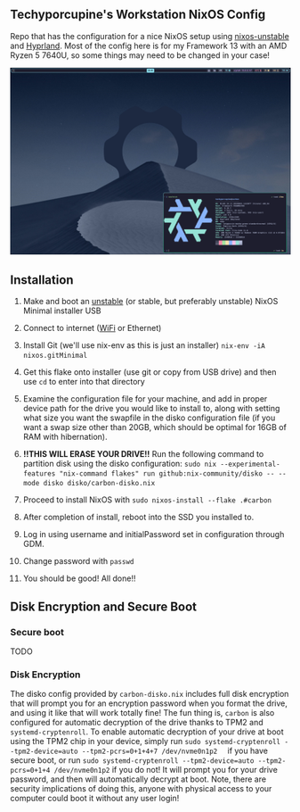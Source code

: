 ## Techyporcupine's Workstation NixOS Config

Repo that has the configuration for a nice NixOS setup using [nixos-unstable](https://github.com/NixOS/nixpkgs/tree/nixos-unstable) and [Hyprland](https://hyprland.org/).
Most of the config here is for my Framework 13 with an AMD Ryzen 5 7640U, so some things may need to be changed in your case!

![Overview Screenshot](assets/overviewscrnsht.png)

## Installation

1. Make and boot an [unstable](https://channels.nixos.org/nixos-unstable) (or stable, but preferably unstable) NixOS Minimal installer USB

2. Connect to internet ([WiFi](https://nixos.org/manual/nixos/stable/#sec-installation-manual-networking) or Ethernet)

3. Install Git (we'll use nix-env as this is just an installer) `nix-env -iA nixos.gitMinimal`

4. Get this flake onto installer (use git or copy from USB drive) and then use `cd` to enter into that directory

5. Examine the configuration file for your machine, and add in proper device path for the drive you would like to install to, along with setting what size you want the swapfile in the disko configuration file (if you want a swap size other than 20GB, which should be optimal for 16GB of RAM with hibernation).

6. **!!THIS WILL ERASE YOUR DRIVE!!** Run the following command to partition disk using the disko configuration: `sudo nix --experimental-features "nix-command flakes" run github:nix-community/disko -- --mode disko disko/carbon-disko.nix`

7. Proceed to install NixOS with `sudo nixos-install --flake .#carbon`

8. After completion of install, reboot into the SSD you installed to. 

9. Log in using username and initialPassword set in configuration through GDM.

10. Change password with `passwd`

11. You should be good! All done!!

## Disk Encryption and Secure Boot

### Secure boot
TODO

### Disk Encryption

The disko config provided by `carbon-disko.nix` includes full disk encryption that will prompt you for an encryption password when you format the drive, and using it like that will work totally fine! The fun thing is, `carbon` is also configured for automatic decryption of the drive thanks to TPM2 and `systemd-cryptenroll`. To enable automatic decryption of your drive at boot using the TPM2 chip in your device, simply run `sudo systemd-cryptenroll --tpm2-device=auto --tpm2-pcrs=0+1+4+7 /dev/nvme0n1p2  ` if you have secure boot, or run `sudo systemd-cryptenroll --tpm2-device=auto --tpm2-pcrs=0+1+4 /dev/nvme0n1p2` if you do not! It will prompt you for your drive password, and then will automatically decrypt at boot. Note, there are security implications of doing this, anyone with physical access to your computer could boot it without any user login!